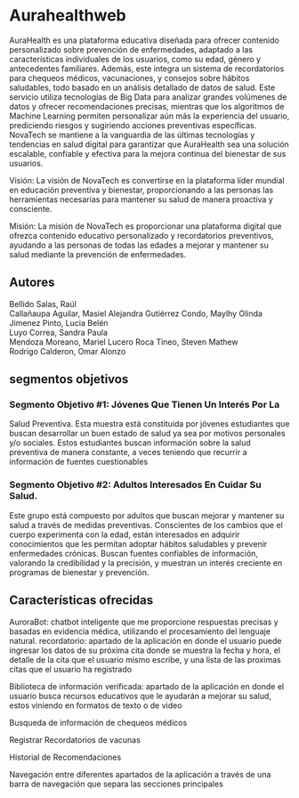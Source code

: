 # Aurahealthweb
AuraHealth es una plataforma educativa diseñada para ofrecer contenido personalizado sobre 
prevención de enfermedades, adaptado a las características individuales de los 
usuarios, como su edad, género y antecedentes familiares. Además, este integra 
un sistema de recordatorios para chequeos médicos, vacunaciones, y consejos 
sobre hábitos saludables, todo basado en un análisis detallado de datos de salud. 
Este servicio utiliza tecnologías de Big Data para analizar grandes 
volúmenes de datos y ofrecer recomendaciones precisas, mientras que los 
algoritmos de Machine Learning permiten personalizar aún más la experiencia del 
usuario, prediciendo riesgos y sugiriendo acciones preventivas específicas. 
NovaTech se mantiene a la vanguardia de las últimas tecnologías y tendencias en 
salud digital para garantizar que AuraHealth sea una solución escalable, confiable 
y efectiva para la mejora continua del bienestar de sus usuarios.

Visión: La visión de NovaTech es convertirse en la plataforma líder mundial 
en educación preventiva y bienestar, proporcionando a las personas las 
herramientas necesarias para mantener su salud de manera proactiva y 
consciente.

Misión: La misión de NovaTech es proporcionar una plataforma digital que 
ofrezca contenido educativo personalizado y recordatorios preventivos, ayudando 
a las personas de todas las edades a mejorar y mantener su salud mediante la 
prevención de enfermedades. 
## Autores
Bellido Salas, Raúl                                                    
Callañaupa Aguilar, Masiel Alejandra 
Gutiérrez Condo, Maylhy Olinda                  
Jimenez Pinto, Lucia Belén                     
Luyo Correa, Sandra Paula                    
Mendoza Moreano, Mariel Lucero 
Roca Tineo, Steven Mathew                            
Rodrigo Calderon, Omar Alonzo                   
## segmentos objetivos
### Segmento Objetivo #1: Jóvenes Que Tienen Un Interés Por La 
Salud Preventiva. 
Esta muestra está constituida por jóvenes estudiantes que buscan 
desarrollar un buen estado de salud ya sea por motivos personales y/o sociales. 
Estos estudiantes buscan información sobre la salud preventiva de manera 
constante, a veces teniendo que recurrir a información de fuentes cuestionables
### Segmento Objetivo #2: Adultos Interesados En Cuidar Su Salud. 
Este grupo está compuesto por adultos que buscan mejorar y mantener su 
salud a través de medidas preventivas. Conscientes de los cambios que el cuerpo 
experimenta con la edad, están interesados en adquirir conocimientos que les 
permitan adoptar hábitos saludables y prevenir enfermedades crónicas. Buscan 
fuentes confiables de información, valorando la credibilidad y la precisión, y 
muestran un interés creciente en programas de bienestar y prevención. 
## Características ofrecidas
AuroraBot: chatbot inteligente que me proporcione respuestas precisas y
basadas en evidencia médica, utilizando el procesamiento 
del lenguaje natural.
recordatorio: apartado de la aplicación en donde el usuario puede ingresar los datos de su próxima cita
donde se muestra la fecha y hora, el detalle de la cita que el usuario mismo escribe, y una lista de 
las proximas citas que el usuario ha registrado

Biblioteca de información verificada: apartado de la aplicación en donde el usuario busca recursos educativos que le ayudarán 
a mejorar su salud, estos viniendo en formatos de texto o de video

Busqueda de información de chequeos médicos

Registrar Recordatorios de vacunas

Historial de Recomendaciones

Navegación entre diferentes apartados de la aplicación a través de una barra de navegación que separa las secciones principales
